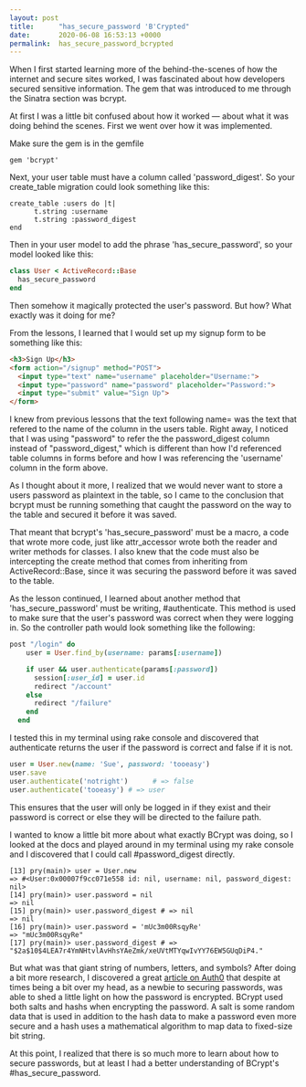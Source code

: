 ```yaml
---
layout: post
title:      "has_secure_password 'B'Crypted"
date:       2020-06-08 16:53:13 +0000
permalink:  has_secure_password_bcrypted
---
```



When I first started learning more of the behind-the-scenes of how the internet and secure sites worked, I was fascinated about how developers secured sensitive information. The gem that was introduced to me through the Sinatra section was bcrypt.

At first I was a little bit confused about how it worked — about what it was doing behind the scenes. First we went over how it was implemented.

Make sure the gem is in the gemfile

```
gem 'bcrypt'

```

Next, your user table must have a column called 'password_digest'. So your create_table migration could look something like this: 

```
create_table :users do |t|
      t.string :username
      t.string :password_digest
end

```

Then in your user model to add the phrase 'has_secure_password', so your model looked like this: 

```ruby
class User < ActiveRecord::Base
  has_secure_password
end

```

Then somehow it magically protected the user's password. But how? What exactly was it doing for me?

From the lessons, I learned that I would set up my signup form to be something like this:

```html
<h3>Sign Up</h3>
<form action="/signup" method="POST">
  <input type="text" name="username" placeholder="Username:">
  <input type="password" name="password" placeholder="Password:">
  <input type="submit" value="Sign Up">
</form>

```

I knew from previous lessons that the text following name= was the text that refered to the name of the column in the users table. Right away, I noticed that I was using "password" to refer the the password_digest column instead of "password_digest," which is different than how I'd referenced table columns in forms before and how I was referencing the 'username' column in the form above.

As I thought about it more, I realized that we would never want to store a users password as plaintext in the table, so I came to the conclusion that bcrypt must be running something that caught the password on the way to the table and secured it before it was saved.

That meant that bcrypt's 'has_secure_password' must be a macro, a code that wrote more code, just like attr_accessor wrote both the reader and writer methods for classes. I also knew that the code must also be intercepting the create method that comes from inheriting from ActiveRecord::Base, since it was securing the password before it was saved to the table.

As the lesson continued, I learned about another method that 'has_secure_password' must be writing, #authenticate. This method is used to make sure that the user's password was correct when they were logging in. So the controller path would look something like the following: 

```ruby
post "/login" do
    user = User.find_by(username: params[:username])

    if user && user.authenticate(params[:password])
      session[:user_id] = user.id
      redirect "/account"
    else
      redirect "/failure"
    end
  end
```

I tested this in my terminal using rake console and discovered that authenticate returns the user if the password is correct and false if it is not.

```ruby
user = User.new(name: 'Sue', password: 'tooeasy')
user.save
user.authenticate('notright')      # => false
user.authenticate('tooeasy') # => user
```

This ensures that the user will only be logged in if they exist and their password is correct or else they will be directed to the failure path.

I wanted to know a little bit more about what exactly BCrypt was doing, so I looked at the docs and played around in my terminal using my rake console and I discovered that I could call #password_digest directly. 

```console
[13] pry(main)> user = User.new
=> #<User:0x00007f9cc071e558 id: nil, username: nil, password_digest: nil>
[14] pry(main)> user.password = nil
=> nil
[15] pry(main)> user.password_digest # => nil
=> nil
[16] pry(main)> user.password = 'mUc3m00RsqyRe'
=> "mUc3m00RsqyRe"
[17] pry(main)> user.password_digest # => "$2a$10$4LEA7r4YmNHtvlAvHhsYAeZmk/xeUVtMTYqwIvYY76EW5GUqDiP4."
```

But what was that giant string of numbers, letters, and symbols? After doing a bit more research, I discovered a great [article on Auth0](https://auth0.com/blog/hashing-in-action-understanding-bcrypt/) that despite at times being a bit over my head, as a newbie to securing passwords, was able to shed a little light on how the password is encrypted. BCrypt used both salts and hashs when encrypting the password. A salt is some random data that is used in addition to the hash data to make a password even more secure and a hash uses a mathematical algorithm to map data to fixed-size bit string.

At this point, I realized that there is so much more to learn about how to secure passwords, but at least I had a better understanding of BCrypt's #has_secure_password.

